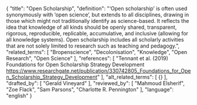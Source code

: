 {
  "title": "Open Scholarship",
  "definition": "‘Open scholarship’ is often used synonymously with ‘open science’, but extends to all disciplines, drawing in those which might not traditionally identify as science-based. It reflects the idea that knowledge of all kinds should be openly shared, transparent, rigorous, reproducible, replicable, accumulative, and inclusive (allowing for all knowledge systems). Open scholarship includes all scholarly activities that are not solely limited to research such as teaching and pedagogy.",
  "related_terms": [
    "Bropenscience",
    "Decolonisation",
    "Knowledge",
    "Open Research",
    "Open Science"
  ],
  "references": [
    "Tennant et al. (2019) Foundations for Open Scholarship Strategy Development https://www.researchgate.net/publication/330742805_Foundations_for_Open_Scholarship_Strategy_Development"
  ],
  "alt_related_terms": [
    {}
  ],
  "drafted_by": [
    "Gerald Vineyard"
  ],
  "reviewed_by": [
    "Mahmoud Elsherif",
    "Zoe Flack",
    "Sam Parsons",
    "Charlotte R. Pennington"
  ],
  "language": "english"
}

